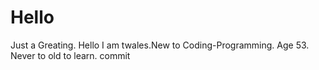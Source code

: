 # Hello
Just a Greating.
Hello I am twales.New to Coding-Programming. Age 53. Never to old to learn.
commit
